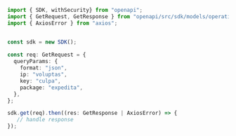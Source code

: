 <!-- Start SDK Example Usage -->
```typescript
import { SDK, withSecurity} from "openapi";
import { GetRequest, GetResponse } from "openapi/src/sdk/models/operations";
import { AxiosError } from "axios";


const sdk = new SDK();
    
const req: GetRequest = {
  queryParams: {
    format: "json",
    ip: "voluptas",
    key: "culpa",
    package: "expedita",
  },
};

sdk.get(req).then((res: GetResponse | AxiosError) => {
   // handle response
});
```
<!-- End SDK Example Usage -->